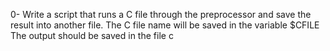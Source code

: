 0- Write a script that runs a C file through the preprocessor and save the result into another file.
The C file name will be saved in the variable $CFILE
The output should be saved in the file c
